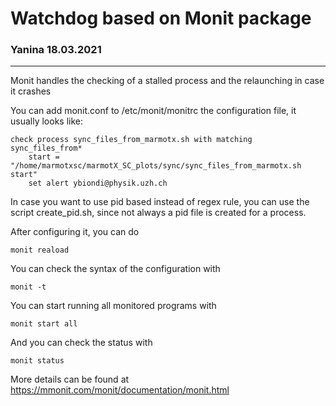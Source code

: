 # Watchdog based on Monit package #
### Yanina 18.03.2021 ###
---

Monit handles the checking of a stalled process and the relaunching in case it crashes

You can add monit.conf to /etc/monit/monitrc the configuration file, it usually looks like:

    check process sync_files_from_marmotx.sh with matching sync_files_from*
        start = "/home/marmotxsc/marmotX_SC_plots/sync/sync_files_from_marmotx.sh start"
        set alert ybiondi@physik.uzh.ch

In case you want to use pid based instead of regex rule, you can use the script create_pid.sh, since not always a pid file is created for a process.

After configuring it, you can do

    monit reaload

You can check the syntax of the configuration with

    monit -t

You can start running all monitored programs with

    monit start all

And you can check the status with

    monit status 
    
More details can be found at https://mmonit.com/monit/documentation/monit.html

